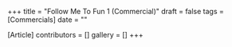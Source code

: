 +++
title = "Follow Me To Fun 1 (Commercial)"
draft = false
tags = [Commercials]
date = ""

[Article]
contributors = []
gallery = []
+++
